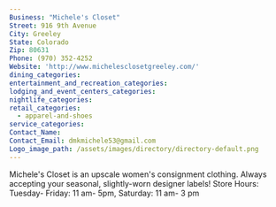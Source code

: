 ```yaml
---
Business: "Michele's Closet"
Street: 916 9th Avenue
City: Greeley
State: Colorado
Zip: 80631
Phone: (970) 352-4252
Website: 'http://www.michelesclosetgreeley.com/'
dining_categories:
entertainment_and_recreation_categories:
lodging_and_event_centers_categories:
nightlife_categories:
retail_categories:
  - apparel-and-shoes
service_categories:
Contact_Name:
Contact_Email: dmkmichele53@gmail.com
Logo_image_path: /assets/images/directory/directory-default.png
---
```



Michele's Closet is an upscale women's consignment clothing. Always accepting your seasonal, slightly-worn designer labels! Store Hours: Tuesday- Friday: 11 am- 5pm, Saturday: 11 am- 3 pm